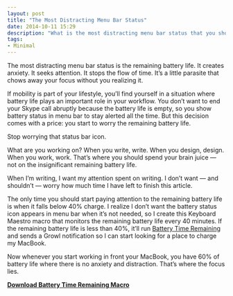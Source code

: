 ```yaml
---
layout: post
title: "The Most Distracting Menu Bar Status"
date: 2014-10-11 15:29
description: "What is the most distracting menu bar status that you should remove to improve your concentration and focus?"
tags:
- Minimal
---
```


The most distracting menu bar status is the remaining battery life. It creates anxiety. It seeks attention. It stops the flow of time. It’s a little parasite that chows away your focus without you realizing it.

<!-- more -->

If mobility is part of your lifestyle, you’ll find yourself in a situation where battery life plays an important role in your workflow. You don’t want to end your Skype call abruptly because the battery life is empty, so you show battery status in menu bar to stay alerted all the time. But this decision comes with a price: you start to worry the remaining battery life.

Stop worrying that status bar icon.

What are you working on? When you write, write. When you design, design. When you work, work. That’s where you should spend your brain juice — not on the insignificant remaining battery life.

When I’m writing, I want my attention spent on writing. I don’t want — and shouldn’t — worry how much time I have left to finish this article.

The only time you should start paying attention to the remaining battery life is when it falls below 40% charge. I realize I don’t want the battery status icon appears in menu bar when it’s not needed, so I create this Keyboard Maestro macro that monitors the remaining battery life every 40 minutes. If the remaining battery life is less than 40%, it’ll run [Battery Time Remaining](https://github.com/codler/Battery-Time-Remaining "codler/Battery-Time-Remaining · GitHub") and sends a Growl notification so I can start looking for a place to charge my MacBook.

Now whenever you start working in front your MacBook, you have 60% of battery life where there is no anxiety and distraction. That’s where the focus lies.

[**Download Battery Time Remaining Macro**](http://s3.sayzlim.net/f/km-battery-remaining-time.zip "Battery Remaining Time Macro")